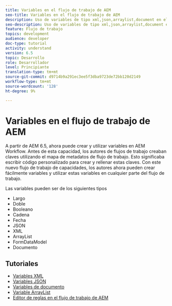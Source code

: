 ```yaml
---
title: Variables en el flujo de trabajo de AEM
seo-title: Variables en el flujo de trabajo de AEM
description: Uso de variables de tipo xml,json,arraylist,document en el flujo de trabajo de aem
seo-description: Uso de variables de tipo xml,json,arraylist,document en el flujo de trabajo de aem
feature: Flujo de trabajo
topics: development
audience: developer
doc-type: tutorial
activity: understand
version: 6.5
topic: Desarrollo
role: Desarrollador
level: Principiante
translation-type: tm+mt
source-git-commit: d9714b9a291ec3ee5f3dba9723de72bb120d2149
workflow-type: tm+mt
source-wordcount: '128'
ht-degree: 9%

---
```



# Variables en el flujo de trabajo de AEM

A partir de AEM 6.5, ahora puede crear y utilizar variables en AEM Workflow. Antes de esta capacidad, los autores de flujos de trabajo creaban claves utilizando el mapa de metadatos de flujo de trabajo. Esto significaba escribir código personalizado para crear y rellenar estas claves. Con este nuevo flujo de trabajo de capacidades, los autores ahora pueden crear fácilmente variables y utilizar estas variables en cualquier parte del flujo de trabajo.

Las variables pueden ser de los siguientes tipos

* Largo
* Doble
* Booleano
* Cadena
* Fecha
* JSON
* XML
* ArrayList
* FormDataModel
* Documento

## Tutoriales

* [Variables XML](part1.md)
* [Variables JSON](part2.md)
* [Variables de documento](part3.md)
* [Variable ArrayList](part4.md)
* [Editor de reglas en el flujo de trabajo de AEM](part5.md)
